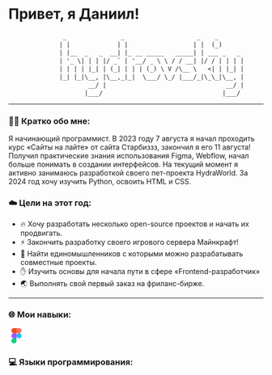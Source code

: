 <h1>Привет, я Даниил!</h1>

                   _               _                    _    _       
                  | |             | |                  | |  (_)      
                  | |__  _   _  __| |_ __ _____   _____| | ___ _   _ 
                  | '_ \| | | |/ _` | '__/ _ \ \ / / __| |/ / | | | |
                  | | | | |_| | (_| | | | (_) \ V /\__ \   <| | |_| |
                  |_| |_|\__, |\__,_|_|  \___/ \_/ |___/_|\_\_|\__, |
                          __/ |                                 __/ |
                         |___/                                 |___/ 


---

### :man_technologist: Кратко обо мне:

<p>Я начинающий программист. В 2023 году 7 августа я начал проходить курс «Сайты на лайте»‎ от сайта Старбиззз, закончил я его 11 августа! Получил практические знания использования Figma, Webflow, начал больше понимать в создании интерфейсов. На текущий момент я активно занимаюсь разработкой своего пет-проекта HydraWorld. За 2024 год хочу изучить Python, освоить HTML и CSS.</p>

### :cloud: Цели на этот год:

- :fire: Хочу разработать несколько open-source проектов и начать их продвигать.
- :zap: Закончить разработку своего игрового сервера Майнкрафт!
- :busts_in_silhouette: Найти единомышленников с которыми можно разрабатывать совместные проекты.
- :hand: Изучить основы для начала пути в сфере «Frontend-разработчик»
- :earth_asia: Выполнять свой первый заказ на фриланс-бирже.

---

### :globe_with_meridians: Мои навыки:  

<div class = "my-skills">
  <img src = "https://github.com/devicons/devicon/blob/master/icons/figma/figma-original.svg" title="Figma" alt="Figma" width="30" height="30"/>&nbsp

  ### :computer: Языки программирования:
  
  <div class = "languages">
